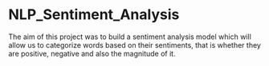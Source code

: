 # NLP_Sentiment_Analysis
The aim of this project was to build a sentiment analysis model which will allow us to categorize words based on their sentiments, that is whether they are positive, negative and also the magnitude of it.
